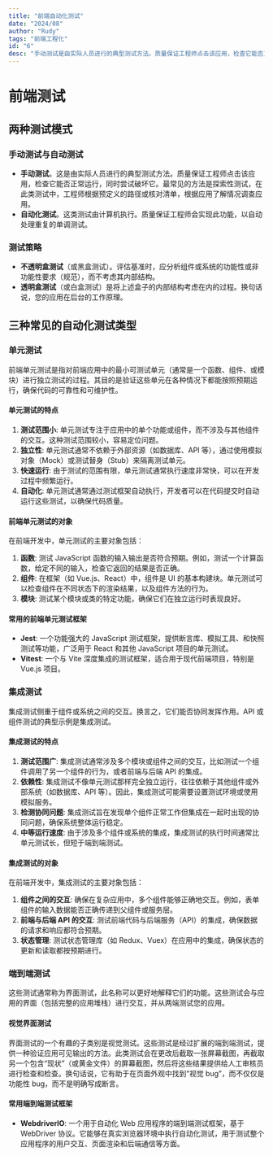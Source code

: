 ```yaml
---
title: "前端自动化测试"
date: "2024/08"
author: "Rudy"
tags: "前端工程化"
id: "6"
desc: "手动测试是由实际人员进行的典型测试方法。质量保证工程师点击该应用，检查它能否正常运行，同时尝试破坏它。最常见的方法是探索性测试，在此类测试中，工程师根据预定义的路径或核对清单，根据应用了解情况调查应用。自动化测试由计算机执行。质量保证工程师会实现此功能，以自动处理重复的单调测试。测试自动化应该可以使人们腾出时间专注于探索性测试和创造性地解决问题。例如，确保用户体验质量或保护高风险业务逻辑。"
---
```


# 前端测试

## 两种测试模式

### 手动测试与自动测试

- **手动测试**。这是由实际人员进行的典型测试方法。质量保证工程师点击该应用，检查它能否正常运行，同时尝试破坏它。最常见的方法是探索性测试，在此类测试中，工程师根据预定义的路径或核对清单，根据应用了解情况调查应用。
- **自动化测试**。这类测试由计算机执行。质量保证工程师会实现此功能，以自动处理重复的单调测试。

### 测试策略

- **不透明盒测试**（或黑盒测试）。评估基准时，应分析组件或系统的功能性或非功能性要求（规范），而不考虑其内部结构。
- **透明盒测试**（或白盒测试）是将上述盒子的内部结构考虑在内的过程。换句话说，您的应用在后台的工作原理。

## 三种常见的自动化测试类型

### 单元测试

前端单元测试是指对前端应用中的最小可测试单元（通常是一个函数、组件、或模块）进行独立测试的过程。其目的是验证这些单元在各种情况下都能按照预期运行，确保代码的可靠性和可维护性。

#### 单元测试的特点

1. **测试范围小**: 单元测试专注于应用中的单个功能或组件，而不涉及与其他组件的交互。这种测试范围较小，容易定位问题。
2. **独立性**: 单元测试通常不依赖于外部资源（如数据库、API 等），通过使用模拟对象（Mock）或测试替身（Stub）来隔离测试单元。
3. **快速运行**: 由于测试的范围有限，单元测试通常执行速度非常快，可以在开发过程中频繁运行。
4. **自动化**: 单元测试通常通过测试框架自动执行，开发者可以在代码提交时自动运行这些测试，以确保代码质量。

#### 前端单元测试的对象

在前端开发中，单元测试的主要对象包括：

1. **函数**: 测试 JavaScript 函数的输入输出是否符合预期。例如，测试一个计算函数，给定不同的输入，检查它返回的结果是否正确。
2. **组件**: 在框架（如 Vue.js、React）中，组件是 UI 的基本构建块。单元测试可以检查组件在不同状态下的渲染结果，以及组件方法的行为。
3. **模块**: 测试某个模块或类的特定功能，确保它们在独立运行时表现良好。

#### 常用的前端单元测试框架

- **Jest**: 一个功能强大的 JavaScript 测试框架，提供断言库、模拟工具、和快照测试等功能，广泛用于 React 和其他 JavaScript 项目的单元测试。
- **Vitest**: 一个与 Vite 深度集成的测试框架，适合用于现代前端项目，特别是 Vue.js 项目。

### 集成测试

集成测试侧重于组件或系统之间的交互。换言之，它们能否协同发挥作用。API 或组件测试的典型示例是集成测试。

#### 集成测试的特点

1. **测试范围广**: 集成测试通常涉及多个模块或组件之间的交互，比如测试一个组件调用了另一个组件的行为，或者前端与后端 API 的集成。
2. **依赖性**: 集成测试不像单元测试那样完全独立运行，往往依赖于其他组件或外部系统（如数据库、API 等）。因此，集成测试可能需要设置测试环境或使用模拟服务。
3. **检测协同问题**: 集成测试旨在发现单个组件正常工作但集成在一起时出现的协同问题，确保系统整体运行稳定。
4. **中等运行速度**: 由于涉及多个组件或系统的集成，集成测试的执行时间通常比单元测试长，但短于端到端测试。

#### 集成测试的对象

在前端开发中，集成测试的主要对象包括：

1. **组件之间的交互**: 确保在复杂应用中，多个组件能够正确地交互。例如，表单组件的输入数据能否正确传递到父组件或服务层。
2. **前端与后端 API 的交互**: 测试前端代码与后端服务（API）的集成，确保数据的请求和响应都符合预期。
3. **状态管理**: 测试状态管理库（如 Redux、Vuex）在应用中的集成，确保状态的更新和读取都按预期进行。

### 端到端测试

这些测试通常称为界面测试，此名称可以更好地解释它们的功能。这些测试会与应用的界面（包括完整的应用堆栈）进行交互，并从两端测试您的应用。

#### 视觉界面测试

界面测试的一个有趣的子类别是视觉测试。这些测试是经过扩展的端到端测试，提供一种验证应用可见输出的方法。此类测试会在更改后截取一张屏幕截图，再截取另一个包含“现状”（或黄金文件）的屏幕截图，然后将这些结果提供给人工审核员进行检查和检查。换句话说，它有助于在页面外观中找到“视觉 bug”，而不仅仅是功能性 bug，而不是明确写成断言。

#### 常用端到端测试框架

- **WebdriverIO**: 一个用于自动化 Web 应用程序的端到端测试框架，基于 WebDriver 协议。它能够在真实浏览器环境中执行自动化测试，用于测试整个应用程序的用户交互、页面渲染和后端通信等方面。
